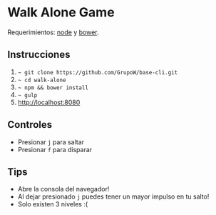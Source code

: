 Walk Alone Game
===============

Requerimientos:  [node](http://nodejs.org/) y [bower](http://bower.io/).

Instrucciones
-------------

 1. `~ git clone https://github.com/GrupoW/base-cli.git`
 2. `~ cd walk-alone`
 3. `~ npm && bower install`
 4. `~ gulp`
 5. [http://localhost:8080](http://localhost:8080)
 
Controles
---------
 - Presionar `j` para saltar
 - Presionar `f` para disparar
 
Tips
---------
- Abre la consola del navegador!
- Al dejar presionado `j` puedes tener un mayor impulso en tu salto!
- Solo existen 3 niveles :(